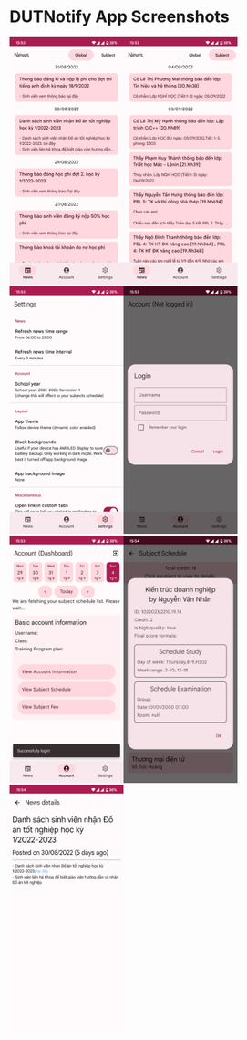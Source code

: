 # DUTNotify App Screenshots

<img src="img/Screenshot_20220904-155315_DUT.png" alt="drawing" style="width:200px;"/><img src="img/Screenshot_20220904-155317_DUT.png" alt="drawing" style="width:200px;"/><img src="img/Screenshot_20220904-155327_DUT.png" alt="drawing" style="width:200px;"/><img src="img/Screenshot_20220904-155331_DUT.png" alt="drawing" style="width:200px;"/><img src="img/Screenshot_20220904-155346_DUT.png" alt="drawing" style="width:200px;"/><img src="img/Screenshot_20220904-155406_DUT.png" alt="drawing" style="width:200px;"/><img src="img/Screenshot_20220904-155451_DUT.png" alt="drawing" style="width:200px;"/>
